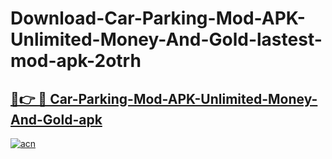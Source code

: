 # Download-Car-Parking-Mod-APK-Unlimited-Money-And-Gold-lastest-mod-apk-2otrh

<h2><a href="https://apkcomod.com?title=Car-Parking-Mod-APK-Unlimited-Money-And-Gold">🔗👉 🔴 Car-Parking-Mod-APK-Unlimited-Money-And-Gold-apk </a></h2>

[![acn](https://github.com/user-attachments/assets/0f9c940e-d8b0-45ae-aac7-cd30a18b3e1c)](https://apkcomod.com?title=Car-Parking-Mod-APK-Unlimited-Money-And-Gold)
